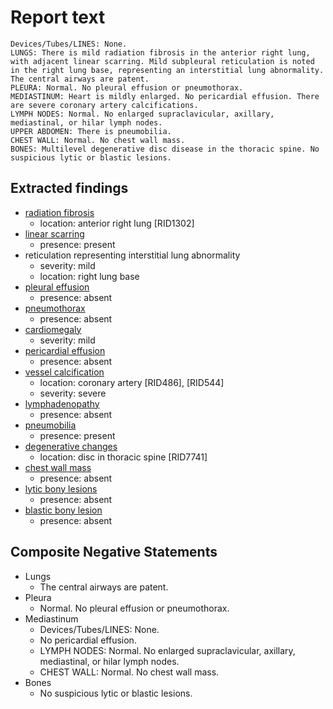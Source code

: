 # Report text

```text
Devices/Tubes/LINES: None.
LUNGS: There is mild radiation fibrosis in the anterior right lung, with adjacent linear scarring. Mild subpleural reticulation is noted in the right lung base, representing an interstitial lung abnormality. The central airways are patent.
PLEURA: Normal. No pleural effusion or pneumothorax.
MEDIASTINUM: Heart is mildly enlarged. No pericardial effusion. There are severe coronary artery calcifications.
LYMPH NODES: Normal. No enlarged supraclavicular, axillary, mediastinal, or hilar lymph nodes.
UPPER ABDOMEN: There is pneumobilia.
CHEST WALL: Normal. No chest wall mass.
BONES: Multilevel degenerative disc disease in the thoracic spine. No suspicious lytic or blastic lesions.
```

## Extracted findings

- [radiation fibrosis](../../definitions/hood/radiation-fibrosis.json)
  - location: anterior right lung \[RID1302\]
- [linear scarring](../../definitions/nuance/apical_pulmonary_scarring.json)
  - presence: present
- reticulation representing interstitial lung abnormality
  - severity: mild
  - location: right lung base
- [pleural effusion](../../definitions/hood/pleural-effusion.json)
  - presence: absent
- [pneumothorax](../../definitions/hood/pneumothorax.json)
  - presence: absent
- [cardiomegaly](../../definitions/upmedic/Cardiomegaly.cde.md)
  - severity: mild
- [pericardial effusion](../../definitions/hood/pericardial-effusion.json)
  - presence: absent
- [vessel calcification](../../definitions/nuance/coronary_artery_calcification.json)
  - location: coronary artery \[RID486\], \[RID544\]
  - severity: severe
- [lymphadenopathy](../../definitions/hood/mediastinal-lymph-nodes.json)
  - presence: absent
- [pneumobilia](../../definitions/hood/pneumobilia.json)
  - presence: present
- [degenerative changes](../../definitions/nuance/thoracic_spine_degenerative_changes.json)
  - location: disc in thoracic spine \[RID7741\]
- [chest wall mass](../../definitions/nuance/chest_wall_mass.json)  
  - presence: absent
- [lytic bony lesions](../../definitions/hood/lytic-lesion.md)
  - presence: absent
- [blastic bony lesion](../../definitions/hood/sclerotic-lesion.md)
  - presence: absent

## Composite Negative Statements

- Lungs
  - The central airways are patent.
- Pleura
  - Normal. No pleural effusion or pneumothorax.
- Mediastinum
  - Devices/Tubes/LINES: None.
  - No pericardial effusion.
  - LYMPH NODES: Normal. No enlarged supraclavicular, axillary, mediastinal, or hilar lymph nodes.
  - CHEST WALL: Normal. No chest wall mass.
- Bones
  - No suspicious lytic or blastic lesions.
  